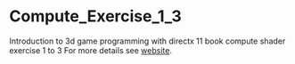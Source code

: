 # Compute_Exercise_1_3
Introduction to 3d game programming with directx 11 book compute shader exercise 1 to 3
For more details see [website](https://prog3487.github.io/Compute_Exercise_1_3/).
